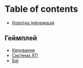 # Table of contents

* [Коротка інформація](README.md)

## Геймплей

* [Керування](geimplei/keruvannya.md)
* [Система ХП](geimplei/sistema-khp.md)
* [Бій](geimplei/bii.md)
